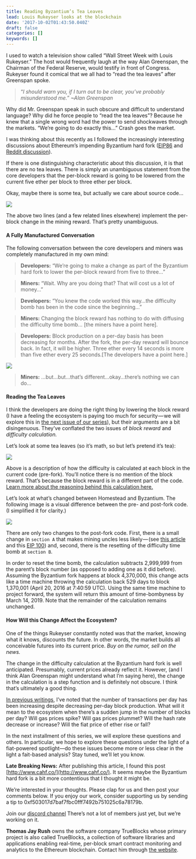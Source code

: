 ```yaml
---
title: Reading Byzantium’s Tea Leaves
lead: Louis Rukeyser looks at the blockchain
date: '2017-10-02T01:43:50.040Z'
draft: false
categories: []
keywords: []
---
```


I used to watch a television show called “Wall Street Week with Louis Rukeyser.” The host would frequently laugh at the way Alan Greenspan, the Chairman of the Federal Reserve, would testify in front of Congress. Rukeyser found it comical that we all had to “read the tea leaves” after Greenspan spoke.

> “_I should warn you, if I turn out to be clear, you’ve probably misunderstood me.” ~Alan Greenspan_

Why did Mr. Greenspan speak in such obscure and difficult to understand language? Why did he force people to “read the tea leaves”? Because he knew that a single wrong word had the power to send shockwaves through the markets. “We’re going to do exactly this…” Crash goes the market.

I was thinking about this recently as I followed the increasingly interesting discussions about Ethereum’s impending Byzantium hard fork ([EIP86](https://github.com/ethereum/EIPs/issues/186) and [Reddit discussion](https://www.reddit.com/r/ethtrader/comments/6rqzmr/possible_reduction_in_block_rewards_to_3_eth_per/)).

If there is one distinguishing characteristic about this discussion, it is that there are no tea leaves. There is simply an unambiguous statement from the core developers that the per-block reward is going to be lowered from the current five ether per block to three ether per block.

Okay, maybe there is some tea, but actually we care about source code...

![](/blog/medium-posts/img/019-Reading-Byzantiums-Tea-Leaves-001.png)

The above two lines (and a few related lines elsewhere) implement the per-block change in the mining reward. That’s pretty unambiguous.

#### A Fully Manufactured Conversation

The following conversation between the core developers and miners was completely manufactured in my own mind:

> **Developers:** “We’re going to make a change as part of the Byzantium hard fork to lower the per-block reward from five to three…”

> **Miners:** “Wait. Why are you doing that? That will cost us a lot of money…”

> **Developers:** “You knew the code worked this way…the difficulty bomb has been in the code since the beginning…”

> **Miners:** Changing the block reward has nothing to do with diffusing the difficulty time bomb… \[the miners have a point here\].

> **Developers:** Block production on a per-day basis has been decreasing for months. After the fork, the per-day reward will bounce back. In fact, it will be higher. Three ether every 14 seconds is more than five ether every 25 seconds.\[The developers have a point here.\]

![](/blog/medium-posts/img/019-Reading-Byzantiums-Tea-Leaves-002.png)

> **Miners:** …but…but…that’s different…okay…there’s nothing we can do…

#### Reading the Tea Leaves

I think the developers are doing the right thing by lowering the block reward (I have a feeling the ecosystem is paying too much for security — we will explore this in [the next issue of our series](https://medium.com/series/byzantium-thoughts-6a5f6b43e86f/edit)), but their arguments are a bit disingenuous. They’ve conflated the two issues of _block reward_ and _difficulty calculation._

Let’s look at some tea leaves (so it’s math, so but let’s pretend it’s tea):

![](/blog/medium-posts/img/019-Reading-Byzantiums-Tea-Leaves-003.png)

Above is a description of how the difficulty is calculated at each block in the current code (pre-fork). You’ll notice there is no mention of the block reward. That’s because the block reward is in a different part of the code. [Learn more about the reasoning behind this calculation here.](https://medium.com/p/8326143c92e8/edit)

Let’s look at what’s changed between Homestead and Byzantium. The following image is a visual difference between the pre- and post-fork code. (I simplified it for clarity.)

![](/blog/medium-posts/img/019-Reading-Byzantiums-Tea-Leaves-004.png)

There are only two changes to the post-fork code. First, there is a small change in `section A` that makes mining uncles less likely — (see [this article](https://bitslog.wordpress.com/2016/04/28/uncle-mining-an-ethereum-consensus-protocol-flaw/) and this [EIP 100](https://github.com/ethereum/EIPs/issues/100)) and, second, there is the resetting of the difficulty time bomb at `section B`.

In order to reset the time bomb, the calculation subtracts 2,999,999 from the parent’s block number (as opposed to adding one as it did before). Assuming the Byzantium fork happens at block 4,370,000, this change acts like a time machine throwing the calculation back 529 days to block 1,370,001 (April 20, 2016 at 7:40:59 UTC). Using the same time machine to project forward, the system will return this amount of time-bombyness by March 14, 2019. Note that the remainder of the calculation remains unchanged.

#### How Will this Change Affect the Ecosystem?

One of the things Rukeyser constantly noted was that the market, knowing what it knows, discounts the future. In other words, the market builds all conceivable futures into its current price. _Buy on the rumor, sell on the news._

The change in the difficulty calculation at the Byzantium hard fork is well anticipated. Presumably, current prices already reflect it. However, (and I think Alan Greenspan might understand what I’m saying here), the change in the calculation is a step function and is definitely not obscure. I think that’s ultimately a good thing.

[In previous writings](https://medium.com/@tjayrush/ethereum-block-production-continues-to-slide-1b74a2123e3f), I’ve noted that the number of transactions per day has been increasing despite decreasing per-day block production. What will it mean to the ecosystem when there’s a sudden jump in the number of blocks per day? Will gas prices spike? Will gas prices plummet? Will the hash rate decrease or increase? Will the fiat price of ether rise or fall?

In the next installment of this series, we will explore these questions and others. In particular, we hope to explore these questions under the light of a fiat-powered spotlight—do these issues become more or less clear in the light a fait-based analysis? Stay tuned, we’ll let you know.

**Late Breaking News:** After publishing this article, I found this post [http://www.cahf.co/](http://www.cahf.co/). It seems maybe the Byzantium hard fork is a bit more contentious that I thought it might be.

We’re interested in your thoughts. Please clap for us and then post your comments below. If you enjoy our work, consider supporting us by sending a tip to 0xf503017d7baf7fbc0fff7492b751025c6a78179b.

Join our [discord channel](https://discord.gg/RAz6DJ6xkf) There’s not a lot of members just yet, but we’re working on it.

**Thomas Jay Rush** owns the software company TrueBlocks whose primary project is also called TrueBlocks, a collection of software libraries and applications enabling real-time, per-block smart contract monitoring and analytics to the Ethereum blockchain. Contact him through [the website](http://trueblocks.io).
